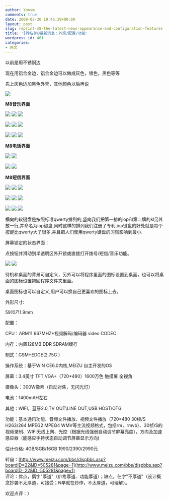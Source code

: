 ```yaml
---
author: Yonsm
comments: true
date: 2008-02-20 10:46:39+00:00
layout: post
slug: reprint-m8-the-latest-news-appearance-and-configuration-features
title: '[转帖]M8最新消息：外观/配置/功能'
wordpress_id: 401
categories:
- 网文
---
```


以前是用不锈钢边

现在用铝合金边，铝合金边可以做成灰色，银色，黑色等等

先上灰色边加黑色外壳，其他颜色以后再说<!-- more -->

  


![](http://www.meizu.com/bbs/UploadFile/2007-10/2007101919335192058.jpg)

  
<!-- more -->  
  


  
**M8音乐界面**

  
![](http://www.meizu.com/bbs/UploadFile/2007-10/20071019027318178.jpg) ![](http://www.meizu.com/bbs/UploadFile/2007-10/20071019027388354.jpg) ![](http://www.meizu.com/bbs/UploadFile/2007-10/20071019027325635.jpg)

![](http://www.meizu.com/bbs/UploadFile/2007-10/200710190274277344.jpg) ![](http://www.meizu.com/bbs/UploadFile/2007-10/200710190274269887.jpg) ![](http://www.meizu.com/bbs/UploadFile/2007-10/200710190274250063.jpg)

![](http://www.meizu.com/bbs/UploadFile/2007-10/200710190274225670.jpg) ![](http://www.meizu.com/bbs/UploadFile/2007-10/20071019027333923.jpg) ![](http://www.meizu.com/bbs/UploadFile/2007-10/20071019027480767.jpg)

  
  


**M8电话界面**

![](http://www.meizu.com/bbs/UploadFile/2007-10/200710190251316195.jpg) ![](http://www.meizu.com/bbs/UploadFile/2007-10/200710190251323652.jpg)

![](http://www.meizu.com/bbs/UploadFile/2007-10/200710190251354260.jpg) ![](http://www.meizu.com/bbs/UploadFile/2007-10/200710190251386371.jpg)

  
  


**M8短信界面**

![](http://www.meizu.com/bbs/UploadFile/2007-10/200710190232657375.jpg) ![](http://www.meizu.com/bbs/UploadFile/2007-10/200710190212891937.jpg) ![](http://www.meizu.com/bbs/UploadFile/2007-10/200710190212884479.jpg)

![](http://www.meizu.com/bbs/UploadFile/2007-10/200710190212823556.jpg) ![](http://www.meizu.com/bbs/UploadFile/2007-10/200710190221672061.jpg) ![](http://www.meizu.com/bbs/UploadFile/2007-10/200710190221680354.jpg)

![](http://www.meizu.com/bbs/UploadFile/2007-10/200710190212894694.jpg) ![](http://www.meizu.com/bbs/UploadFile/2007-10/200710190212840262.jpg) ![](http://www.meizu.com/bbs/UploadFile/2007-10/200710190221664604.jpg)

  
横向的软键盘是按照标准qwerty排列的,竖向我们把第一排的iop和第二牌的kl另外放一行,并命名为iop键盘,同时这样的排列我们注册了专利,iop键盘的好处就是每个按键比qwerty大了很多,并且把人们使用qwerty键盘的习惯影响到最小.  


屏幕锁定的状态界面：

点按钮并滑动到半透明区外开锁或直接打开拨号/短信/音乐功能。

![](http://www.meizu.com/bbs/UploadFile/2007-11/2007112820595745370.jpg) ![](http://www.meizu.com/bbs/UploadFile/2007-11/2007112910533864081.jpg)  


待机和桌面的背景可自定义，另外可以将程序里面的图标设置到桌面，也可以将桌面的图标设置拖回程序文件夹里面。

桌面图标也可以自定义,用户可以换自己更喜欢的图标上去。

  
  


外形尺寸:

59*107*11.9mm

配置：

CPU：ARM11 667MHZ+视频解码/编码器 video CODEC

内存：内置128MB DDR SDRAM缓存

制式：GSM+EDGE(2.75G )

操作系统：基于WIN CE6.0内核,MEIZU 自主开发的OS

屏幕：3.4英寸 TFT VGA+（720*480）1600万色 触摸屏 全视角

摄像头：300W像素（自动对焦，无闪光灯）

电池：1400mAH左右

其他：WIFI，蓝牙2.0,TV OUT\LINE OUT,USB HOST/OTG

功能：基本通讯功能、音频文件播放、视频文件播放（720*480 30桢/S H263/264 MPEG2 MPEG4 WMV等主流视频格式，包括rm，rmvb）、30桢/S的视频录制、WIFI无线上网、光控（根据光线强弱自动调节屏幕亮度），方向及加速感应器（能感应手持状态自动调节屏幕显示方向)

估计价格: 4GB/8GB/16GB 1990/2390/2990元  
  
转自：[http://www.meizu.com/bbs/dispbbs.asp?boardID=22&ID=505281&page=1](http://www.meizu.com/bbs/dispbbs.asp?boardID=22&ID=505281&page=1)  
评论：优点，俩字"厚道"（价格厚道、功能厚道）；缺点，仨字"不厚道"（设计概念抄袭不太厚道，可接受；N早就在炒作，不太厚道，可理解）。  
  
欢迎点评：）  

